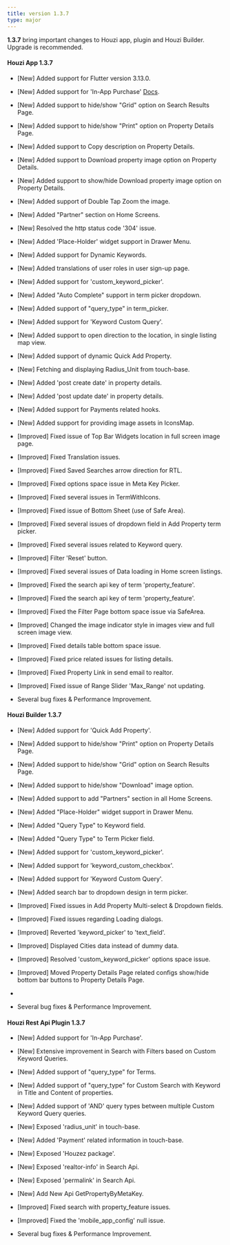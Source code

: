 ```yaml
---
title: version 1.3.7
type: major
---
```


**1.3.7** bring important changes to Houzi app, plugin and Houzi Builder. Upgrade is recommended.

#### Houzi App 1.3.7
- [New] Added support for Flutter version 3.13.0.
- [New] Added support for 'In-App Purchase' [Docs](https://houzi-docs.booleanbites.com/tools/in_app_purchase).
- [New] Added support to hide/show "Grid" option on Search Results Page.
- [New] Added support to hide/show "Print" option on Property Details Page.
- [New] Added support to Copy description on Property Details.
- [New] Added support to Download property image option on Property Details.
- [New] Added support to show/hide Download property image option on Property Details.
- [New] Added support of Double Tap Zoom the image.
- [New] Added "Partner" section on Home Screens.
- [New] Resolved the http status code '304' issue.
- [New] Added 'Place-Holder' widget support in Drawer Menu.
- [New] Added support for Dynamic Keywords.
- [New] Added translations of user roles in user sign-up page.
- [New] Added support for 'custom_keyword_picker'.
- [New] Added "Auto Complete" support in term picker dropdown.
- [New] Added support of "query_type" in term_picker.
- [New] Added support for 'Keyword Custom Query'.
- [New] Added support to open direction to the location, in single listing map view.
- [New] Added support of dynamic Quick Add Property.
- [New] Fetching and displaying Radius_Unit from touch-base.
- [New] Added 'post create date' in property details.
- [New] Added 'post update date' in property details.
- [New] Added support for Payments related hooks.
- [New] Added support for providing image assets in IconsMap.

- [Improved] Fixed issue of Top Bar Widgets location in full screen image page.
- [Improved] Fixed Translation issues.
- [Improved] Fixed Saved Searches arrow direction for RTL.
- [Improved] Fixed options space issue in Meta Key Picker.
- [Improved] Fixed several issues in TermWithIcons.
- [Improved] Fixed issue of Bottom Sheet (use of Safe Area).
- [Improved] Fixed several issues of dropdown field in Add Property term picker.
- [Improved] Fixed several issues related to Keyword query.
- [Improved] Filter 'Reset' button.
- [Improved] Fixed several issues of Data loading in Home screen listings.
- [Improved] Fixed the search api key of term 'property_feature'. 
- [Improved] Fixed the search api key of term 'property_feature'.
- [Improved] Fixed the Filter Page bottom space issue via SafeArea.
- [Improved] Changed the image indicator style in images view and full screen image view.
- [Improved] Fixed details table bottom space issue.
- [Improved] Fixed price related issues for listing details.
- [Improved] Fixed Property Link in send email to realtor.
- [Improved] Fixed issue of Range Slider 'Max_Range' not updating.
- Several bug fixes & Performance Improvement.

#### Houzi Builder 1.3.7
- [New] Added support for 'Quick Add Property'.
- [New] Added support to hide/show "Print" option on Property Details Page.
- [New] Added support to hide/show "Grid" option on Search Results Page.
- [New] Added support to hide/show "Download" image option.
- [New] Added support to add "Partners" section in all Home Screens.
- [New] Added "Place-Holder" widget support in Drawer Menu.
- [New] Added "Query Type" to Keyword field.
- [New] Added "Query Type" to Term Picker field.
- [New] Added support for 'custom_keyword_picker'.
- [New] Added support for 'keyword_custom_checkbox'.
- [New] Added support for 'Keyword Custom Query'.
- [New] Added search bar to dropdown design in term picker.

- [Improved] Fixed issues in Add Property Multi-select & Dropdown fields.
- [Improved] Fixed issues regarding Loading dialogs.
- [Improved] Reverted 'keyword_picker' to 'text_field'.
- [Improved] Displayed Cities data instead of dummy data.
- [Improved] Resolved 'custom_keyword_picker' options space issue.
- [Improved] Moved Property Details Page related configs show/hide bottom bar buttons to Property Details Page.
- 
- Several bug fixes & Performance Improvement.

#### Houzi Rest Api Plugin 1.3.7
- [New] Added support for 'In-App Purchase'.
- [New] Extensive improvement in Search with Filters based on Custom Keyword Queries.
- [New] Added support of "query_type" for Terms.
- [New] Added support of "query_type" for Custom Search with Keyword in Title and Content of properties.
- [New] Added support of 'AND' query types between multiple Custom Keyword Query queries. 
- [New] Exposed 'radius_unit' in touch-base.
- [New] Added 'Payment' related information in touch-base.
- [New] Exposed 'Houzez package'.
- [New] Exposed 'realtor-info' in Search Api.
- [New] Exposed 'permalink' in Search Api.
- [New] Add New Api GetPropertyByMetaKey.
- [Improved] Fixed search with property_feature issues.
- [Improved] Fixed the 'mobile_app_config' null issue.
  
- Several bug fixes & Performance Improvement.